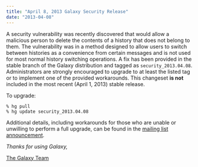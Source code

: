 ```yaml
---
title: "April 8, 2013 Galaxy Security Release"
date: "2013-04-08"
---
```


A security vulnerability was recently discovered that would allow a malicious person to delete the contents of a history that does not belong to them.  The vulnerability was in a method designed to allow users to switch between histories as a convenience from certain messages and is not used for most normal history switching operations.  A fix has been provided in the stable branch of the Galaxy distribution and tagged as `security_2013.04.08`.  Administrators are strongly encouraged to upgrade to at least the listed tag or to implement one of the provided workarounds. This changeset **is not** included in the most recent (April 1, 2013) stable release.

To upgrade:

```console
% hg pull
% hg update security_2013.04.08
```


Additional details, including workarounds for those who are unable or unwilling to perform a full upgrade, can be found in the [mailing list announcement](http://lists.bx.psu.edu/pipermail/galaxy-announce/2013-April/000064.html).

*Thanks for using Galaxy,*

[The Galaxy Team](/src/galaxy-team/index.md)


